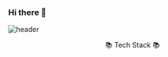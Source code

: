 ### Hi there 👋
![header](https://capsule-render.vercel.app/api?type=waving&height=200&text=Welcome!&desc=Hi!%20My%20name%20is%20Sanghyeok&descAlign=80&descAlignY=70&theme=gruvbox)

<p align="center">
📚 Tech Stack 📚
</p>

<p align="center">
<!--
![Python](https://img.shields.io/badge/Python-3776AB.svg?&style=for-the-badge&logo=Python&logoColor=white) ![pytorch](https://img.shields.io/badge/PyTorch-EE4C2C.svg?&style=for-the-badge&logo=PyTorch&logoColor=white) ![Anaconda](https://img.shields.io/badge/Anaconda-44A833.svg?&style=for-the-badge&logo=Anaconda&logoColor=white)

![c](https://img.shields.io/badge/C-a8b9cc.svg?&style=for-the-badge&logo=c&logoColor=white) ![c](https://img.shields.io/badge/C++-00599c.svg?&style=for-the-badge&logo=cplusplus&logoColor=white)

</p>


<!--
**Sangchu77/Sangchu77** is a ✨ _special_ ✨ repository because its `README.md` (this file) appears on your GitHub profile.

Here are some ideas to get you started:

- 🔭 I’m currently working on ...
- 🌱 I’m currently learning ...
- 👯 I’m looking to collaborate on ...
- 🤔 I’m looking for help with ...
- 💬 Ask me about ...
- 📫 How to reach me: ...
- 😄 Pronouns: ...
- ⚡ Fun fact: ...
-->
